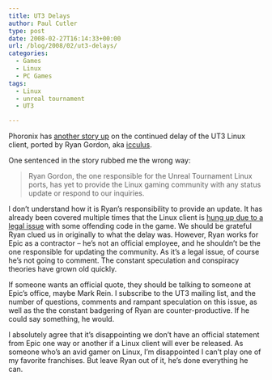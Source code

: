 ```yaml
---
title: UT3 Delays
author: Paul Cutler
type: post
date: 2008-02-27T16:14:33+00:00
url: /blog/2008/02/ut3-delays/
categories:
  - Games
  - Linux
  - PC Games
tags:
  - Linux
  - unreal tournament
  - UT3

---
```

Phoronix has [another story up][1] on the continued delay of the UT3 Linux client, ported by Ryan Gordon, aka [icculus][2].

One sentenced in the story rubbed me the wrong way:

> Ryan Gordon, the one responsible for the Unreal Tournament Linux ports, has yet to provide the Linux gaming community with any status update or respond to our inquiries.

I don&#8217;t understand how it is Ryan&#8217;s responsibility to provide an update. It has already been covered multiple times that the Linux client is [hung up due to a legal issue][3] with some offending code in the game. We should be grateful Ryan clued us in originally to what the delay was. However, Ryan works for Epic as a contractor &#8211; he&#8217;s not an official employee, and he shouldn&#8217;t be the one responsible for updating the community. As it&#8217;s a legal issue, of course he&#8217;s not going to comment. The constant speculation and conspiracy theories have grown old quickly.

If someone wants an official quote, they should be talking to someone at Epic&#8217;s office, maybe Mark Rein. I subscribe to the UT3 mailing list, and the number of questions, comments and rampant speculation on this issue, as well as the the constant badgering of Ryan are counter-productive. If he could say something, he would.

I absolutely agree that it&#8217;s disappointing we don&#8217;t have an official statement from Epic one way or another if a Linux client will ever be released. As someone who&#8217;s an avid gamer on Linux, I&#8217;m disappointed I can&#8217;t play one of my favorite franchises. But leave Ryan out of it, he&#8217;s done everything he can.

 [1]: http://www.phoronix.com/scan.php?page=news_item&px=NjM2Mg
 [2]: http://www.icculus.org
 [3]: http://planetunreal.gamespy.com/fullstory.php?id=145570